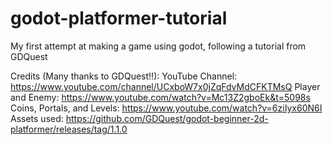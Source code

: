 # godot-platformer-tutorial
My first attempt at making a game using godot, following a tutorial from GDQuest

Credits (Many thanks to GDQuest!!): 
YouTube Channel: https://www.youtube.com/channel/UCxboW7x0jZqFdvMdCFKTMsQ
Player and Enemy: https://www.youtube.com/watch?v=Mc13Z2gboEk&t=5098s
Coins, Portals, and Levels: https://www.youtube.com/watch?v=6ziIyx60N6I
Assets used: https://github.com/GDQuest/godot-beginner-2d-platformer/releases/tag/1.1.0


